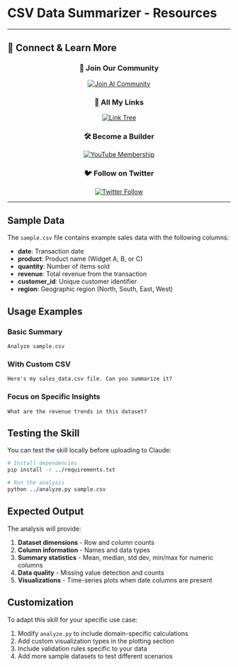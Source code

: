# CSV Data Summarizer - Resources

---

## 🌟 Connect & Learn More

<div align="center">

### 🚀 **Join Our Community**
[![Join AI Community](https://img.shields.io/badge/Join-AI%20Community%20(FREE)-blue?style=for-the-badge&logo=data:image/svg+xml;base64,PHN2ZyB4bWxucz0iaHR0cDovL3d3dy53My5vcmcvMjAwMC9zdmciIHdpZHRoPSIyNCIgaGVpZ2h0PSIyNCIgdmlld0JveD0iMCAwIDI0IDI0IiBmaWxsPSJ3aGl0ZSI+PHBhdGggZD0iTTEyIDJDNi40OCAyIDIgNi40OCAyIDEyczQuNDggMTAgMTAgMTAgMTAtNC40OCAxMC0xMFMxNy41MiAyIDEyIDJ6bTAgM2MxLjY2IDAgMyAxLjM0IDMgM3MtMS4zNCAzLTMgMy0zLTEuMzQtMy0zIDEuMzQtMyAzLTN6bTAgMTQuMmMtMi41IDAtNC43MS0xLjI4LTYtMy4yMi4wMy0xLjk5IDQtMy4wOCA2LTMuMDggMS45OSAwIDUuOTcgMS4wOSA2IDMuMDgtMS4yOSAxLjk0LTMuNSAzLjIyLTYgMy4yMnoiLz48L3N2Zz4=)](https://www.skool.com/ai-for-your-business/about)

### 🔗 **All My Links**
[![Link Tree](https://img.shields.io/badge/Linktree-Everything-green?style=for-the-badge&logo=linktree&logoColor=white)](https://linktr.ee/corbin_brown)

### 🛠️ **Become a Builder**
[![YouTube Membership](https://img.shields.io/badge/YouTube-Become%20a%20Builder-red?style=for-the-badge&logo=youtube&logoColor=white)](https://www.youtube.com/channel/UCJFMlSxcvlZg5yZUYJT0Pug/join)

### 🐦 **Follow on Twitter**
[![Twitter Follow](https://img.shields.io/badge/Twitter-Follow%20@corbin__braun-1DA1F2?style=for-the-badge&logo=twitter&logoColor=white)](https://twitter.com/corbin_braun)

</div>

---

## Sample Data

The `sample.csv` file contains example sales data with the following columns:

- **date**: Transaction date
- **product**: Product name (Widget A, B, or C)
- **quantity**: Number of items sold
- **revenue**: Total revenue from the transaction
- **customer_id**: Unique customer identifier
- **region**: Geographic region (North, South, East, West)

## Usage Examples

### Basic Summary
```
Analyze sample.csv
```

### With Custom CSV
```
Here's my sales_data.csv file. Can you summarize it?
```

### Focus on Specific Insights
```
What are the revenue trends in this dataset?
```

## Testing the Skill

You can test the skill locally before uploading to Claude:

```bash
# Install dependencies
pip install -r ../requirements.txt

# Run the analysis
python ../analyze.py sample.csv
```

## Expected Output

The analysis will provide:

1. **Dataset dimensions** - Row and column counts
2. **Column information** - Names and data types
3. **Summary statistics** - Mean, median, std dev, min/max for numeric columns
4. **Data quality** - Missing value detection and counts
5. **Visualizations** - Time-series plots when date columns are present

## Customization

To adapt this skill for your specific use case:

1. Modify `analyze.py` to include domain-specific calculations
2. Add custom visualization types in the plotting section
3. Include validation rules specific to your data
4. Add more sample datasets to test different scenarios

